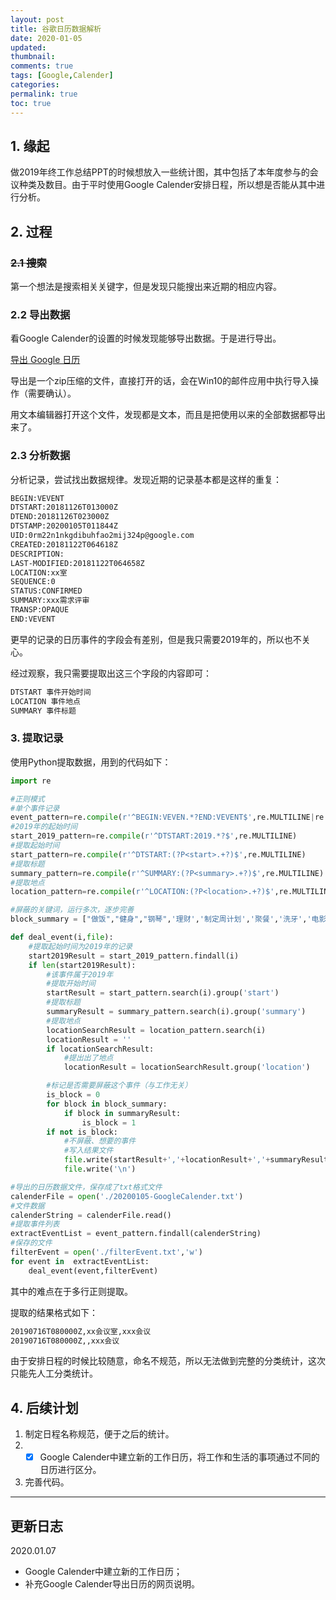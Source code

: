```yaml
---
layout: post
title: 谷歌日历数据解析
date: 2020-01-05
updated:
thumbnail:
comments: true
tags: [Google,Calender]
categories:
permalink: true
toc: true
---
```


## 1. 缘起

做2019年终工作总结PPT的时候想放入一些统计图，其中包括了本年度参与的会议种类及数目。由于平时使用Google Calender安排日程，所以想是否能从其中进行分析。

## 2. 过程

### ~~2.1 搜索~~

第一个想法是搜索相关关键字，但是发现只能搜出来近期的相应内容。

### 2.2 导出数据

看Google Calender的设置的时候发现能够导出数据。于是进行导出。

[导出 Google 日历](https://support.google.com/calendar/answer/37111?hl=zh-Hans)

导出是一个zip压缩的文件，直接打开的话，会在Win10的邮件应用中执行导入操作（需要确认）。

用文本编辑器打开这个文件，发现都是文本，而且是把使用以来的全部数据都导出来了。

### 2.3 分析数据

分析记录，尝试找出数据规律。发现近期的记录基本都是这样的重复：

```txt
BEGIN:VEVENT
DTSTART:20181126T013000Z
DTEND:20181126T023000Z
DTSTAMP:20200105T011844Z
UID:0rm22n1nkgdibuhfao2mij324p@google.com
CREATED:20181122T064618Z
DESCRIPTION:
LAST-MODIFIED:20181122T064658Z
LOCATION:xx室
SEQUENCE:0
STATUS:CONFIRMED
SUMMARY:xxx需求评审
TRANSP:OPAQUE
END:VEVENT
```

更早的记录的日历事件的字段会有差别，但是我只需要2019年的，所以也不关心。

经过观察，我只需要提取出这三个字段的内容即可：

```txt
DTSTART 事件开始时间
LOCATION 事件地点
SUMMARY 事件标题
```

### 3. 提取记录

使用Python提取数据，用到的代码如下：

```Python
import re

#正则模式
#单个事件记录
event_pattern=re.compile(r'^BEGIN:VEVEN.*?END:VEVENT$',re.MULTILINE|re.DOTALL)
#2019年的起始时间
start_2019_pattern=re.compile(r'^DTSTART:2019.*?$',re.MULTILINE)
#提取起始时间
start_pattern=re.compile(r'^DTSTART:(?P<start>.+?)$',re.MULTILINE)
#提取标题
summary_pattern=re.compile(r'^SUMMARY:(?P<summary>.+?)$',re.MULTILINE)
#提取地点
location_pattern=re.compile(r'^LOCATION:(?P<location>.+?)$',re.MULTILINE)

#屏蔽的关键词，运行多次，逐步完善
block_summary = ["做饭","健身","钢琴",'理财','制定周计划','聚餐','洗牙','电影','航班','生日','取消','跑步','火车','加班','理发','中医理疗','收拾行李']

def deal_event(i,file):
    #提取起始时间为2019年的记录
    start2019Result = start_2019_pattern.findall(i)
    if len(start2019Result):
        #该事件属于2019年
        #提取开始时间
        startResult = start_pattern.search(i).group('start')
        #提取标题
        summaryResult = summary_pattern.search(i).group('summary')
        #提取地点
        locationSearchResult = location_pattern.search(i)
        locationResult = ''
        if locationSearchResult:
            #提出出了地点
            locationResult = locationSearchResult.group('location')

        #标记是否需要屏蔽这个事件（与工作无关）
        is_block = 0
        for block in block_summary:
            if block in summaryResult:
                is_block = 1
        if not is_block:
            #不屏蔽、想要的事件
            #写入结果文件
            file.write(startResult+','+locationResult+','+summaryResult)
            file.write('\n')

#导出的日历数据文件，保存成了txt格式文件
calenderFile = open('./20200105-GoogleCalender.txt')
#文件数据
calenderString = calenderFile.read()
#提取事件列表
extractEventList = event_pattern.findall(calenderString)
#保存的文件
filterEvent = open('./filterEvent.txt','w')
for event in  extractEventList:
    deal_event(event,filterEvent)
```

其中的难点在于多行正则提取。

提取的结果格式如下：

```txt
20190716T080000Z,xx会议室,xxx会议
20190716T080000Z,,xxx会议
```

由于安排日程的时候比较随意，命名不规范，所以无法做到完整的分类统计，这次只能先人工分类统计。

## 4. 后续计划

1. 制定日程名称规范，便于之后的统计。
2. - [x] Google Calender中建立新的工作日历，将工作和生活的事项通过不同的日历进行区分。
3. 完善代码。

---

## 更新日志

2020.01.07

- Google Calender中建立新的工作日历；
- 补充Google Calender导出日历的网页说明。

